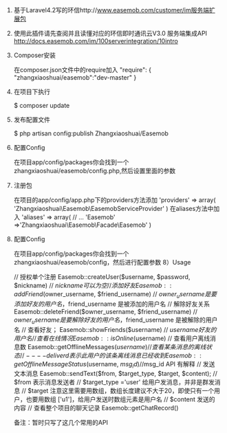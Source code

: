 1) 基于Laravel4.2写的环信http://www.easemob.com/customer/im服务端扩展包

2) 使用此插件请先查阅并且读懂对应的环信即时通讯云V3.0 服务端集成API http://docs.easemob.com/im/100serverintegration/10intro

3) Composer安装

    在composer.json文件中的require加入
    "require": {
    "zhangxiaoshuai/easemob":"dev-master"
    }
4) 在项目下执行

   $ composer update
5) 发布配置文件

    $ php artisan config:publish Zhangxiaoshuai/Easemob
7) 配置Config

    在项目app/config/packages你会找到一个zhangxiaoshuai/easemob/config.php,然后设置里面的参数
6) 注册包

    在项目的app/config/app.php下的providers方法添加
    'providers' => array(
        'Zhangxiaoshuai\Easemob\EasemobServiceProvider'
    )
    在aliases方法中加入
    'aliases' => array(
        // ...
        'Easemob' =>'Zhangxiaoshuai\Easemob\Facade\Easemob'
    )
7) 配置Config

    在项目app/config/packages你会找到一个zhangxiaoshuai/easemob/config，然后进行配置参数
8）Usage

    // 授权单个注册
        Easemob::createUser($username, $password, $nickname)  // $nickname可以为空
    // 添加好友
        Easemob::addFriend($owner_username, $friend_username)  // $owner_username 是要添加好友的用户名，$friend_username 是被添加的用户名
    // 解除好友关系
        Easemob::deleteFriend($owner_username, $friend_username) // $owner_username 是要解除好友的用户名，$friend_username 是被解除的用户名
    // 查看好友；
        Easemob::showFriends($username)  // $username好友的用户名
    // 查看在线情况
        Easemob::isOnline($username)
    // 查看用户离线消息数
        Easemob::getOfflineMessages($username)
    // 查看某条消息的离线状态
      //  ----deliverd 表示此用户的该条离线消息已经收到
        Easemob::getOfflineMessageStatus($username, $msg_id)  //$msg_id API 有解释
    // 发送文本消息
        Easemob::sendText($from, $target_type, $target, $content);
        // $from 表示消息发送者
        // $target_type ='user' 给用户发消息，并非是群发消息
        // $target 注意这里需要用数组，数组长度建议不大于20，即使只有一个用户，也要用数组 ['u1']，给用户发送时数组元素是用户名
        // $content 发送的内容
    // 查看整个项目的聊天记录
        Easemob::getChatRecord()

    备注：暂时只写了这几个常用的API